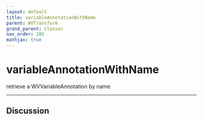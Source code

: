 ```yaml
---
layout: default
title: variableAnnotationWithName
parent: WVTransform
grand_parent: Classes
nav_order: 205
mathjax: true
---
```


#  variableAnnotationWithName

retrieve a WVVariableAnnotation by name


---

## Discussion

  
